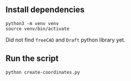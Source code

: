 
## Install dependencies

```
python3 -m venv venv
source venv/bin/activate
```

Did not find `freeCAD` and `Draft` python library yet.

## Run the script

```
python create-coordinates.py
```
